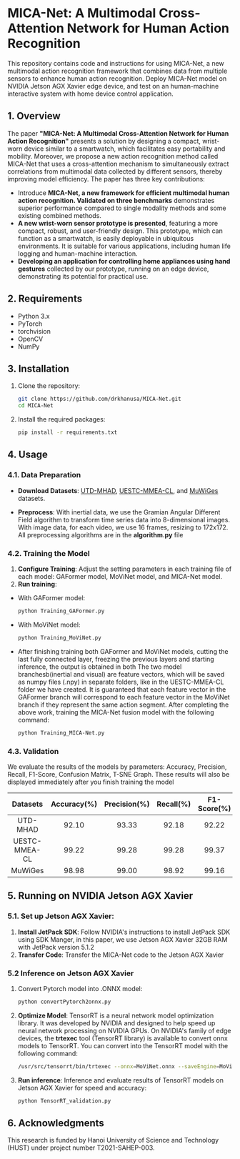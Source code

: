 # MICA-Net: A Multimodal Cross-Attention Network for Human Action Recognition

This repository contains code and instructions for using MICA-Net, a new multimodal action recognition framework that combines data from multiple sensors to enhance human action recognition. Deploy MICA-Net model on NVIDIA Jetson AGX Xavier edge device, and test on an human-machine interactive system with home device control application.

## 1. Overview

The paper **"MICA-Net: A Multimodal Cross-Attention Network for Human Action Recognition"** presents a solution by designing a compact, wrist-worn device similar to a smartwatch, which facilitates easy portability and mobility. Moreover, we propose a new action recognition method called MICA-Net that uses a cross-attention mechanism to simultaneously extract correlations from multimodal data collected by different sensors, thereby improving model efficiency. The paper has three key contributions:

- Introduce **MICA-Net, a new framework for efficient multimodal human action recognition. Validated on three benchmarks** demonstrates superior performance compared to single modality methods and some existing combined methods.
- **A new wrist-worn sensor prototype is presented**, featuring a more compact, robust, and user-friendly design. This prototype, which can function as a smartwatch, is easily deployable in ubiquitous environments. It is suitable for various applications, including human life logging and human-machine interaction.
- **Developing an application for controlling home appliances using hand gestures** collected by our prototype, running on an edge device, demonstrating its potential for practical use.


## 2. Requirements

- Python 3.x
- PyTorch
- torchvision
- OpenCV
- NumPy

## 3. Installation

1. Clone the repository:
   ```bash
   git clone https://github.com/drkhanusa/MICA-Net.git
   cd MICA-Net
2. Install the required packages:
   ```bash
   pip install -r requirements.txt
## 4. Usage

### 4.1. Data Preparation
- **Download Datasets**: [UTD-MHAD](https://personal.utdallas.edu/~kehtar/UTD-MHAD.html), [UESTC-MMEA-CL](https://ivipclab.github.io/publication_uestc-mmea-cl/mmea-cl/), and [MuWiGes](https://www.mica.edu.vn/perso/Tran-Thi-Thanh-Hai/MuWiGes.html) datasets.

- **Preprocess**: With inertial data, we use the Gramian Angular Different Field algorithm to transform time series data into 8-dimensional images. With image data, for each video, we use 16 frames, resizing to 172x172. All preprocessing algorithms are in the **algorithm.py** file

### 4.2. Training the Model

1. **Configure Training**: Adjust the setting parameters in each training file of each model: GAFormer model, MoViNet model, and MICA-Net model.
2. **Run training**:
- With GAFormer model:
   ```bash
   python Training_GAFormer.py 
- With MoViNet model:
   ```bash
   python Training_MoViNet.py
- After finishing training both GAFormer and MoViNet models, cutting the last fully connected layer, freezing the previous layers and starting inference, the output is obtained in both The two model branchesb(inertial and visual) are feature vectors, which will be saved as numpy files (.npy) in separate folders, like in the UESTC-MMEA-CL folder we have created. It is guaranteed that each feature vector in the GAFormer branch will correspond to each feature vector in the MoViNet branch if they represent the same action segment. After completing the above work, training the MICA-Net fusion model with the following command:
   ```bash
   python Training_MICA-Net.py
### 4.3. Validation
We evaluate the results of the models by parameters: Accuracy, Precision, Recall, F1-Score, Confusion Matrix, T-SNE Graph. These results will also be displayed immediately after you finish training the model

<p align="center">

|   Datasets   |   Accuracy(%)   |   Precision(%)   |   Recall(%)    |   F1-Score(%)   |
|   :---:   |   :---:   | :---: | :---: | :---: |
| UTD-MHAD | 92.10   |  93.33  | 92.18   |  92.22  |
| UESTC-MMEA-CL | 99.22   | 99.28   | 99.28    | 99.37    |
| MuWiGes | 98.98  | 99.00   | 98.92    | 99.16   |

</p>

## 5. Running on NVIDIA Jetson AGX Xavier
### 5.1. Set up Jetson AGX Xavier:
1. **Install JetPack SDK**: Follow NVIDIA's instructions to install JetPack SDK using SDK Manger, in this paper, we use Jetson AGX Xavier 32GB RAM with JetPack version 5.1.2
2. **Transfer Code**: Transfer the MICA-Net code to the Jetson AGX Xavier
### 5.2 Inference on Jetson AGX Xavier
1. Convert Pytorch model into .ONNX model:
   ```bash
   python convertPytorch2onnx.py
2. **Optimize Model**: TensorRT is a neural network model optimization library. It was developed by NVIDIA and designed to help speed up neural network processing on NVIDIA GPUs. On NVIDIA's family of edge devices, the **trtexec** tool (TensorRT library) is available to convert onnx models to TensorRT. You can convert into the TensorRT model with the following command:
   ```bash
   /usr/src/tensorrt/bin/trtexec --onnx=MoViNet.onnx --saveEngine=MoViNet.trt --fp16
3. **Run inference**: Inference and evaluate results of TensorRT models on Jetson AGX Xavier for speed and accuracy:
   ```bash
   python TensorRT_validation.py
## 6. Acknowledgments
This research is funded by Hanoi University of Science and Technology (HUST)
under project number T2021-SAHEP-003. 
 
